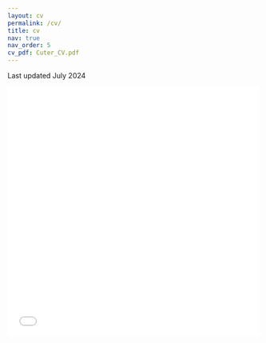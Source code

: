 ```yaml
---
layout: cv
permalink: /cv/
title: cv
nav: true
nav_order: 5
cv_pdf: Cuter_CV.pdf
---
```


Last updated July 2024

<iframe src="/assets/pdf/Mastandrea_CV_07_24.pdf" width="100%" height="500" frameborder="no" border="0" marginwidth="0" marginheight="0"></iframe>